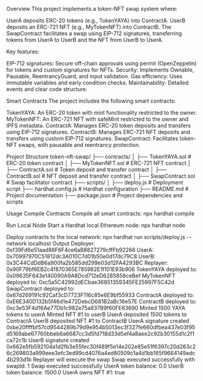 Overview
This project implements a token-NFT swap system where:

UserA deposits ERC-20 tokens (e.g., TokenYAYA) into ContractA.
UserB deposits an ERC-721 NFT (e.g., MyTokenNFT) into ContractB.
The SwapContract facilitates a swap using EIP-712 signatures, transferring tokens from UserA to UserB and the NFT from UserB to UserA.

Key features:

EIP-712 signatures: Secure off-chain approvals using permit (OpenZeppelin) for tokens and custom signatures for NFTs.
Security: Implements Ownable, Pausable, ReentrancyGuard, and input validation.
Gas efficiency: Uses immutable variables and early condition checks.
Maintainability: Detailed events and clear code structure.

Smart Contracts
The project includes the following smart contracts:

TokenYAYA: An ERC-20 token with mint functionality restricted to the owner.
MyTokenNFT: An ERC-721 NFT with safeMint restricted to the owner and IPFS metadata.
ContractA: Manages ERC-20 token deposits and transfers using EIP-712 signatures.
ContractB: Manages ERC-721 NFT deposits and transfers using custom EIP-712 signatures.
SwapContract: Facilitates token-NFT swaps, with pausable and reentrancy protection.

Project Structure
token-nft-swap/
├── contracts/
│   ├── TokenYAYA.sol        # ERC-20 token contract
│   ├── MyTokenNFT.sol       # ERC-721 NFT contract
│   ├── ContractA.sol        # Token deposit and transfer contract
│   ├── ContractB.sol        # NFT deposit and transfer contract
│   ├── SwapContract.sol     # Swap facilitator contract
├── scripts/
│   ├── deploy.js            # Deployment script
├── hardhat.config.js        # Hardhat configuration
├── README.md                # Project documentation
├── package.json             # Project dependencies and scripts

Usage
Compile Contracts
Compile all smart contracts:
npx hardhat compile

Run Local Node
Start a Hardhat local Ethereum node:
npx hardhat node

Deploy contracts to the local network:
npx hardhat run scripts/deploy.js --network localhost
Output
Deployer: 0xf39Fd6e51aad88F6F4ce6aB8827279cffFb92266
UserA: 0x70997970C51812dc3A010C7d01b50e0d17dc79C8
UserB: 0x3C44CdDdB6a900fa2b585dd299e03d12FA4293BC
Replayer: 0x90F79bf6EB2c4f870365E785982E1f101E93b906
TokenYAYA deployed to: 0x09635F643e140090A9A8Dcd712eD6285858ceBef
MyTokenNFT deployed to: 0xc5a5C42992dECbae36851359345FE25997F5C42d
SwapContract deployed to: 0x67d269191c92Caf3cD7723F116c85e6E9bf55933
ContractA deployed to: 0xE6E340D132b5f46d1e472DebcD681B2aBc16e57E
ContractB deployed to: 0xc3e53F4d16Ae77Db1c982e75a937B9f60FE63690
Minted 1500 YAYA tokens to userA
Minted NFT #1 to userB
UserA deposited 1500 tokens to ContractA
UserB deposited NFT #1 to ContractB
UserA signature created 0xbe20ffffbf57cd9544289b79d9e954b5013ec3f327fe660dfbea437e03f95d5169abe67760bbeb6a6687cc3d5fd718d33d5ef4a8aee2c92b30155d1c2f1ca72c1b
UserB signature created 0x662e5fb592104a1d2fb3e55fec30f489f5e14e202e85e51f6397c20d263c26c269803a999eee3efc3ed99cd4076a4ed80509c1a4d1bb165f9664149adc4b293d1b
Replayer will execute the swap
Swap executed successfully with swapId: 1
Swap executed successfully
UserA token balance: 0.0
UserB token balance: 1500.0
UserA owns NFT #1: true